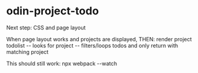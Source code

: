 # odin-project-todo

Next step: CSS and page layout





When page layout works and projects are displayed, THEN: 
render project todolist -- looks for project -- filters/loops todos and only return with matching project



This should still work: 
npx webpack --watch





